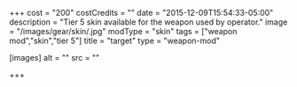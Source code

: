 +++
cost = "200"
costCredits = ""
date = "2015-12-09T15:54:33-05:00"
description = "Tier 5 skin available for the weapon used by operator."
image = "/images/gear/skin/.jpg"
modType = "skin"
tags = ["weapon mod","skin","tier 5"]
title = "target"
type = "weapon-mod"

[images]
  alt = ""
  src = ""

+++
